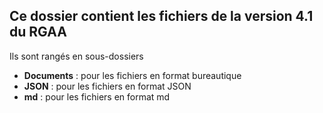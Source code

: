 ## Ce dossier contient les fichiers de la version 4.1 du RGAA
Ils sont rangés en sous-dossiers
* **Documents** : pour les fichiers en format bureautique
* **JSON** : pour les fichiers en format JSON
* **md** : pour les fichiers en format md
